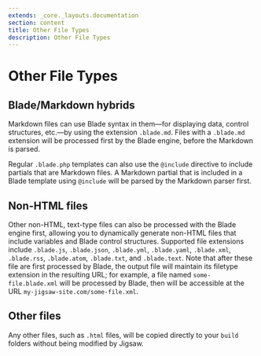 ```yaml
---
extends: _core._layouts.documentation
section: content
title: Other File Types
description: Other File Types
---
```


# Other File Types

## Blade/Markdown hybrids

Markdown files can use Blade syntax in them—for displaying data, control structures, etc.—by using the extension
`.blade.md`. Files with a `.blade.md` extension will be processed first by the Blade engine, before the Markdown is
parsed.

Regular `.blade.php` templates can also use the `@include` directive to include partials that are Markdown files. A Markdown
partial that is included in a Blade template using `@include` will be parsed by the Markdown parser first.

## Non-HTML files

Other non-HTML, text-type files can also be processed with the Blade engine first, allowing you to dynamically generate
non-HTML files that include variables and Blade control structures. Supported file extensions include `.blade.js`,
`.blade.json`, `.blade.yml`, `.blade.yaml`, `.blade.xml`, `.blade.rss`, `.blade.atom`, `.blade.txt`, and `.blade.text`. Note that after
these file are first processed by Blade, the output file will maintain its filetype extension in the resulting URL; for
example, a file named `some-file.blade.xml` will be processed by Blade, then will be accessible at the URL
`my-jigsaw-site.com/some-file.xml`.

## Other files
Any other files, such as `.html` files, will be copied directly to your `build` folders without being modified by Jigsaw.
